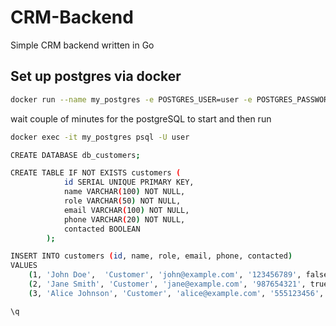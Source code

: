 # CRM-Backend
Simple CRM backend written in Go

## Set up postgres via docker
``` bash 
docker run --name my_postgres -e POSTGRES_USER=user -e POSTGRES_PASSWORD=password -p 5432:5432 -d postgres
```
wait couple of minutes for the postgreSQL to start and then run
```bash
docker exec -it my_postgres psql -U user

CREATE DATABASE db_customers;

CREATE TABLE IF NOT EXISTS customers (
			id SERIAL UNIQUE PRIMARY KEY,
			name VARCHAR(100) NOT NULL,
			role VARCHAR(50) NOT NULL,
			email VARCHAR(100) NOT NULL,
			phone VARCHAR(20) NOT NULL,
			contacted BOOLEAN
		);

INSERT INTO customers (id, name, role, email, phone, contacted) 
VALUES 
    (1, 'John Doe',  'Customer', 'john@example.com', '123456789', false), 
    (2, 'Jane Smith', 'Customer', 'jane@example.com', '987654321', true),
    (3, 'Alice Johnson', 'Customer', 'alice@example.com', '555123456', false);

\q
```
